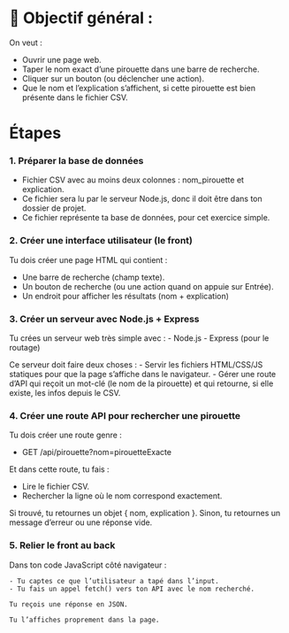  # 🧩 Objectif général :
On veut :
-    Ouvrir une page web.
-    Taper le nom exact d’une pirouette dans une barre de recherche.
-    Cliquer sur un bouton (ou déclencher une action).
-    Que le nom et l’explication s’affichent, si cette pirouette est bien présente dans le fichier CSV.

# Étapes
### 1. Préparer la base de données
-    Fichier CSV avec au moins deux colonnes : nom_pirouette et explication.
-    Ce fichier sera lu par le serveur Node.js, donc il doit être dans ton dossier de projet.
-    Ce fichier représente ta base de données, pour cet exercice simple.

### 2. Créer une interface utilisateur (le front)
Tu dois créer une page HTML qui contient :
-    Une barre de recherche (champ texte).
-    Un bouton de recherche (ou une action quand on appuie sur Entrée).
-    Un endroit pour afficher les résultats (nom + explication)

### 3. Créer un serveur avec Node.js + Express
Tu crées un serveur web très simple avec :
    - Node.js
    - Express (pour le routage)

Ce serveur doit faire deux choses :
    -    Servir les fichiers HTML/CSS/JS statiques pour que la page s’affiche dans le navigateur.
    -    Gérer une route d’API qui reçoit un mot-clé (le nom de la pirouette) et qui retourne, si elle existe, les infos depuis le CSV.

### 4. Créer une route API pour rechercher une pirouette

Tu dois créer une route genre :

  -   GET /api/pirouette?nom=pirouetteExacte

Et dans cette route, tu fais :
-    Lire le fichier CSV.
- Rechercher la ligne où le nom correspond exactement.

Si trouvé, tu retournes un objet { nom, explication }.
Sinon, tu retournes un message d’erreur ou une réponse vide.

### 5. Relier le front au back

Dans ton code JavaScript côté navigateur :

    - Tu captes ce que l’utilisateur a tapé dans l’input.
    - Tu fais un appel fetch() vers ton API avec le nom recherché.

    Tu reçois une réponse en JSON.

    Tu l’affiches proprement dans la page.
